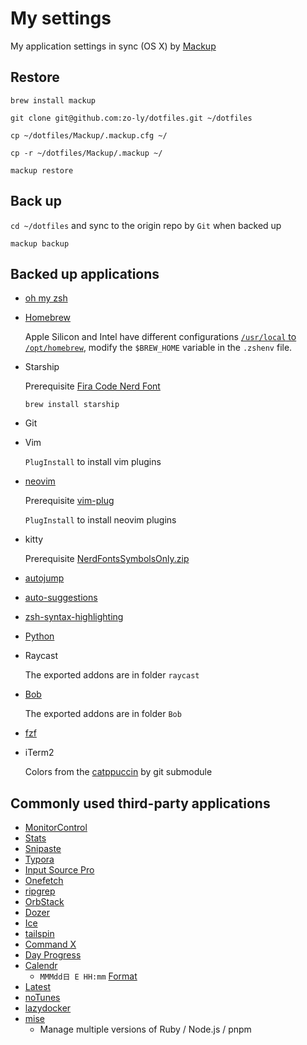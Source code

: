# My settings

My application settings in sync (OS X) by [Mackup](https://github.com/lra/mackup)

## Restore

```shell
brew install mackup
```

```shell
git clone git@github.com:zo-ly/dotfiles.git ~/dotfiles
```

```shell
cp ~/dotfiles/Mackup/.mackup.cfg ~/

cp -r ~/dotfiles/Mackup/.mackup ~/
```

```
mackup restore
```

## Back up

`cd ~/dotfiles` and sync to the origin repo by `Git` when backed up

```shell
mackup backup
```

## Backed up applications

- [oh my zsh](https://ohmyz.sh/)

- [Homebrew](https://brew.sh/)

  Apple Silicon and Intel have different configurations [`/usr/local` to `/opt/homebrew`](https://www.reddit.com/r/MacOS/comments/jw9guu/why_did_homebrew_move_from_usrlocalto_opthomebrew/), modify the `$BREW_HOME` variable in the `.zshenv` file.

- Starship

  Prerequisite [Fira Code Nerd Font](https://www.nerdfonts.com/font-downloads)

  ```shell
  brew install starship
  ```

- Git

- Vim

  `PlugInstall` to install vim plugins

- [neovim](https://github.com/neovim/neovim/blob/master/INSTALL.md#homebrew-on-macos-or-linux)

  Prerequisite [vim-plug](https://github.com/junegunn/vim-plug?tab=readme-ov-file#neovim)

  `PlugInstall` to install neovim plugins

- kitty

  Prerequisite [NerdFontsSymbolsOnly.zip](https://github.com/ryanoasis/nerd-fonts/releases)

- [autojump](https://github.com/wting/autojump?tab=readme-ov-file#os-x)

- [auto-suggestions](https://github.com/zsh-users/zsh-autosuggestions/blob/master/INSTALL.md#oh-my-zsh)

- [zsh-syntax-highlighting](https://github.com/zsh-users/zsh-syntax-highlighting/blob/master/INSTALL.md#oh-my-zsh)

- [Python](https://www.python.org/downloads/)

- Raycast

  The exported addons are in folder `raycast`

- [Bob](https://bobtranslate.com/)

  The exported addons are in folder `Bob`

- [fzf](https://github.com/junegunn/fzf?tab=readme-ov-file#using-homebrew)

- iTerm2

  Colors from the [catppuccin](https://github.com/catppuccin/iterm) by git submodule

## Commonly used third-party applications

- [MonitorControl](https://github.com/MonitorControl/MonitorControl)
- [Stats](https://github.com/exelban/stats)
- [Snipaste](https://www.snipaste.com/)
- [Typora](https://typora.io/)
- [Input Source Pro](https://inputsource.pro/zh-CN)
- [Onefetch](https://github.com/o2sh/onefetch)
- [ripgrep](https://github.com/BurntSushi/ripgrep)
- [OrbStack](https://orbstack.dev/)
- [Dozer](https://github.com/Mortennn/Dozer)
- [Ice](https://github.com/jordanbaird/Ice)
- [tailspin](https://github.com/bensadeh/tailspin?tab=readme-ov-file#installing)
- [Command X](https://sindresorhus.com/command-x)
- [Day Progress](https://sindresorhus.com/day-progress)
- [Calendr](https://github.com/pakerwreah/Calendr)
  -  `MMMdd日 E HH:mm` [Format](https://www.mowglii.com/itsycal/datetime.html)
- [Latest](https://max.codes/latest/)
- [noTunes](https://github.com/tombonez/noTunes)
- [lazydocker](https://github.com/jesseduffield/lazydocker)
- [mise](https://mise.jdx.dev/getting-started.html)
  - Manage multiple versions of Ruby / Node.js / pnpm
